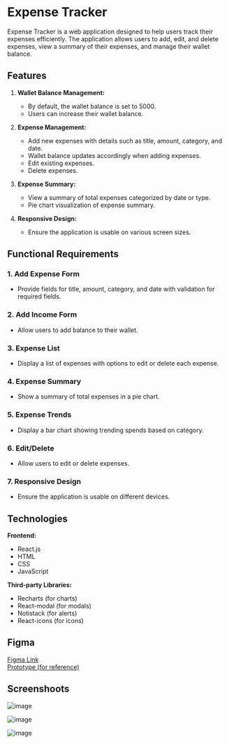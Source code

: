 # Expense Tracker

Expense Tracker is a web application designed to help users track their expenses efficiently. The application allows users to add, edit, and delete expenses, view a summary of their expenses, and manage their wallet balance.

## Features

1. **Wallet Balance Management:**
   - By default, the wallet balance is set to 5000.
   - Users can increase their wallet balance.

2. **Expense Management:**
   - Add new expenses with details such as title, amount, category, and date.
   - Wallet balance updates accordingly when adding expenses.
   - Edit existing expenses.
   - Delete expenses.

3. **Expense Summary:**
   - View a summary of total expenses categorized by date or type.
   - Pie chart visualization of expense summary.

4. **Responsive Design:**
   - Ensure the application is usable on various screen sizes.

## Functional Requirements

### 1. Add Expense Form
   - Provide fields for title, amount, category, and date with validation for required fields.

### 2. Add Income Form
   - Allow users to add balance to their wallet.

### 3. Expense List
   - Display a list of expenses with options to edit or delete each expense.

### 4. Expense Summary
   - Show a summary of total expenses in a pie chart.

### 5. Expense Trends
   - Display a bar chart showing trending spends based on category.

### 6. Edit/Delete
   - Allow users to edit or delete expenses.

### 7. Responsive Design
   - Ensure the application is usable on different devices.

## Technologies

**Frontend:**
- React.js
- HTML
- CSS
- JavaScript

**Third-party Libraries:**
- Recharts (for charts)
- React-modal (for modals)
- Notistack (for alerts)
- React-icons (for icons)

## Figma

[Figma Link](https://www.figma.com/file/yHps1cSScYurYlrtnHmQMN/Crio-Takehome---Expense-Tracker?type=design&node-id=2%3A5&mode=design&t=4vF4yvSzzc2fq6Z1-1)  
[Prototype (for reference)](https://www.figma.com/proto/yHps1cSScYurYlrtnHmQMN/Crio-Takehome---Expense-Tracker?type=design&node-id=2-6&t=f21zpQNA6iD7q7Ha-1&scaling=scale-down&page-id=0%3A1&starting-point-node-id=2%3A6)

## Screenshoots

![image](https://github.com/RutikKulkarni/Expense-Tracker/assets/86470947/8d42ed3e-1a24-4903-9e6c-3fe70b484cfd)

![image](https://github.com/RutikKulkarni/Expense-Tracker/assets/86470947/f01e1b88-4052-4b03-9aa4-434ea87e5675)

![image](https://github.com/RutikKulkarni/Expense-Tracker/assets/86470947/82b6f310-4823-4f8f-8641-24a0320ac9ba)
